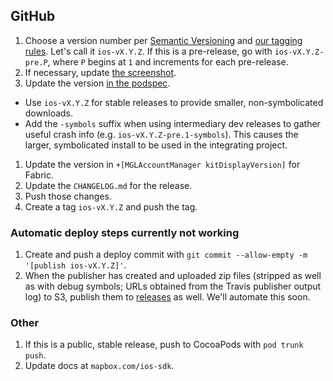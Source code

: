 ## GitHub

1. Choose a version number per [Semantic Versioning](http://semver.org/) and [our tagging rules](../Versions-and-tagging). Let's call it `ios-vX.Y.Z`. If this is a pre-release, go with `ios-vX.Y.Z-pre.P`, where `P` begins at `1` and increments for each pre-release. 
1. If necessary, update [the screenshot](https://github.com/mapbox/mapbox-gl-native/blob/master/ios/screenshot.png).
1. Update the version [in the podspec](https://github.com/mapbox/mapbox-gl-native/blob/master/ios/MapboxGL.podspec#L4). 
  - Use `ios-vX.Y.Z` for stable releases to provide smaller, non-symbolicated downloads. 
  - Add the `-symbols` suffix when using intermediary dev releases to gather useful crash info (e.g. `ios-vX.Y.Z-pre.1-symbols`). This causes the larger, symbolicated install to be used in the integrating project. 
1. Update the version in `+[MGLAccountManager kitDisplayVersion]` for Fabric. 
1. Update the `CHANGELOG.md` for the release. 
1. Push those changes.
1. Create a tag `ios-vX.Y.Z` and push the tag. 

### Automatic deploy steps currently not working

1. Create and push a deploy commit with `git commit --allow-empty -m '[publish ios-vX.Y.Z]'`. 
1. When the publisher has created and uploaded zip files (stripped as well as with debug symbols; URLs obtained from the Travis publisher output log) to S3, publish them to [releases](https://github.com/mapbox/mapbox-gl-native/releases/new) as well. We'll automate this soon. 

### Other

1. If this is a public, stable release, push to CocoaPods with `pod trunk push`.
1. Update docs at `mapbox.com/ios-sdk`. 